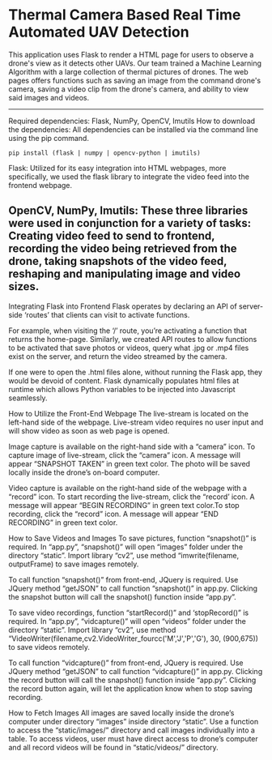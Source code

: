 # Thermal Camera Based Real Time Automated UAV Detection

This application uses Flask to render a HTML page for users to observe a drone's view as it detects other UAVs. Our team trained a Machine Learning Algorithm with a large collection of thermal pictures of drones. The web pages offers functions such as saving an image from the command drone's camera, saving a video clip from the drone's camera, and ability to view said images and videos.


---

Required dependencies: Flask, NumPy, OpenCV, Imutils
How to download the dependencies: All dependencies can be installed via the command line using the pip command.
	
	pip install (flask | numpy | opencv-python | imutils)
	
Flask: Utilized for its easy integration into HTML webpages, more specifically, we used the flask library to integrate the video feed into the frontend webpage.

OpenCV, NumPy, Imutils: These three libraries were used in conjunction for a variety of tasks: Creating video feed to send to frontend, recording the video being retrieved from the drone, taking snapshots of the video feed, reshaping and manipulating image and video sizes. 
---
Integrating Flask into Frontend
Flask operates by declaring an API of server-side ‘routes’ that clients can visit to activate functions.

For example, when visiting the ‘/’ route, you’re activating a function that returns the home-page. Similarly, we created API routes to allow functions to be activated that save photos or videos, query what .jpg or .mp4 files exist on the server, and return the video streamed by the camera.

If one were to open the .html files alone, without running the Flask app, they would be devoid of content. Flask dynamically populates html files at runtime which allows Python variables to be injected into Javascript seamlessly.

How to Utilize the Front-End Webpage
The live-stream is located on the left-hand side of the webpage. Live-stream video requires no user input and will show video as soon as web page is opened.

Image capture is available on the right-hand side with a “camera” icon. To capture image of live-stream, click the “camera” icon. A message will appear “SNAPSHOT TAKEN” in green text color. The photo will be saved locally inside the drone’s on-board computer.

Video capture is available on the right-hand side of the webpage with a “record” icon. To start recording the live-stream, click the “record’ icon. A message will appear “BEGIN RECORDING” in green text color.To stop recording, click the “record” icon. A message will appear “END RECORDING” in green text color.

How to Save Videos and Images
To save pictures, function “snapshot()” is required. In “app.py”, “snapshot()” will open “images” folder under the directory “static”. Import library “cv2”, use method “imwrite(filename, outputFrame) to save images remotely. 

To call function “snapshot()” from front-end, JQuery is required. Use JQuery method “getJSON” to call function “snapshot()” in app.py. Clicking the snapshot button will call the snapshot() function inside “app.py”.

To save video recordings, function “startRecord()” and ‘stopRecord()” is required. In “app.py”, “vidcapture()” will open “videos” folder under the directory “static”. Import library “cv2”, use method “VideoWriter(filename,cv2.VideoWriter_fourcc('M','J','P','G'), 30, (900,675)) to save videos remotely. 

To call function “vidcapture()” from front-end, JQuery is required. Use JQuery method “getJSON” to call function “vidcapture()” in app.py. Clicking the record button will call the snapshot() function inside “app.py”. Clicking the record button again, will let the application know when to stop saving recording.


How to Fetch Images
All images are saved locally inside the drone’s computer under directory “images” inside directory “static”. Use a function to access the “static/images/” directory and call images individually into a table. To access videos, user must have direct access to drone’s computer and all record videos will be found in “static/videos/” directory.

